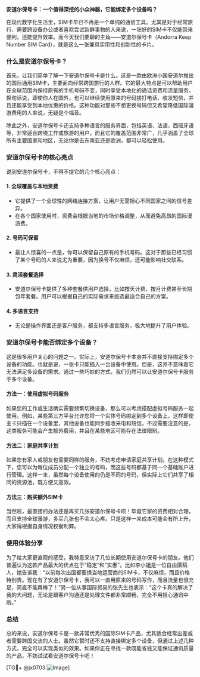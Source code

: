 **安道尔保号卡：一个值得深挖的小众神器，它能绑定多个设备吗？**

在现代数字化生活里，SIM卡早已不再是一个单纯的通信工具。尤其是对于经常旅行、需要跨设备办公或者喜欢尝试新鲜事物的人来说，一张好的SIM卡不仅能带来便利，还能提升效率。而今天我们要聊的主角——安道尔保号卡（Andorra Keep Number SIM Card），就是这么一张兼具实用性和创新性的卡片。

### 什么是安道尔保号卡？

首先，让我们简单了解一下安道尔保号卡是什么。这是一款由欧洲小国安道尔推出的国际通用SIM卡，主要面向经常跨国旅行的人群。它的最大特点是可以帮助用户在全球范围内保持原有的手机号码不变，同时享受本地化的通话资费和流量服务。换句话说，即使你人在国外，也可以继续使用原来的号码接打电话、收发短信，并且还能享受到本地优惠的价格。这种功能对那些不想更换号码但又希望降低国际漫游费用的人来说，无疑是个福音。

除此之外，安道尔保号卡还支持多种语言的服务界面，包括英语、法语、西班牙语等，非常适合跨境工作或旅游的用户。而且它的覆盖范围非常广，几乎涵盖了全球所有主要国家和地区，无论你是去东南亚还是欧洲，都可以轻松使用。

### 安道尔保号卡的核心亮点

说到安道尔保号卡，不得不提它的几个核心亮点：

#### 1. **全球覆盖与本地资费**
   - 它提供了一个全球性的网络连接方案，让用户无需担心不同国家之间的信号差异。
   - 在各个国家使用时，资费会根据当地的市场价格调整，从而避免高昂的国际漫游费。

#### 2. **号码可保留**
   - 最让人惊喜的一点是，你可以保留自己原有的手机号码。这对于那些已经习惯了某个号码的人来说尤为重要，因为换号不仅麻烦，还可能影响社交联系。

#### 3. **灵活套餐选择**
   - 安道尔保号卡提供了多种套餐供用户选择，比如按天计费、按月计费甚至长期包年套餐。用户可以根据自己的实际需求来挑选最适合自己的方案。

#### 4. **多语言支持**
   - 无论是操作界面还是客户服务，都支持多语言服务，极大地提升了用户体验。

### 安道尔保号卡能否绑定多个设备？

这是很多用户关心的问题之一。实际上，安道尔保号卡本身并不直接支持绑定多个设备的功能。也就是说，一张卡只能插入一台设备中使用。但是，这并不意味着它无法满足多设备的需求。通过一些巧妙的方式，我们仍然可以让安道尔保号卡服务于多个设备。

#### 方法一：使用虚拟号码服务
如果您的工作或生活确实需要频繁切换设备，那么可以考虑搭配虚拟号码服务一起使用。例如，某些第三方平台允许您将一个实体号码绑定到多个设备上，这样即使主卡只插在一个设备里，其他设备也能同步接收来电和短信。不过需要注意的是，这类服务可能会产生额外费用，并且在某些地区可能存在法律限制。

#### 方法二：家庭共享计划
如果您有家人或朋友也需要同样的服务，不妨考虑申请家庭共享计划。在这种模式下，您可以为每位成员分配一个独立的号码，而这些号码都基于同一个基础账户进行管理。这样一来，虽然每个设备使用的仍是不同的号码，但实际上它们共享了相同的资源池，既方便又高效。

#### 方法三：购买额外SIM卡
当然啦，最直接的办法还是再买几张安道尔保号卡呗！毕竟它家的资费相对合理，而且支持全球漫游，多买几张也不会太心疼。只是这样一来成本可能会有所上升，大家得根据自身情况权衡利弊。

### 使用体验分享

为了给大家更直观的感受，我特意采访了几位长期使用安道尔保号卡的朋友。他们普遍认为这款产品最大的优点在于“稳定”和“实惠”。比如李小姐是一位自由撰稿人，她告诉我：“以前每次出国都要换当地运营商的SIM卡，不仅麻烦，而且价格特别贵。现在有了安道尔保号卡，我可以一直用原来的号码写作，而且流量也很充足，简直不能再棒了！”另一位从事国际贸易的张先生也表示：“这个卡真的解决了我的大问题，无论是跟客户沟通还是处理文件都非常顺畅，完全不用担心通讯中断。”

### 总结

总的来说，安道尔保号卡是一款非常优秀的国际SIM卡产品，尤其适合经常出差或者需要跨国交流的人士。虽然它暂时还不支持直接绑定多个设备，但通过上述几种方式，完全可以实现类似的效果。如果你正在寻找一款既能省钱又能保证通讯质量的产品，不妨试试看安道尔保号卡吧！

[TG💪+ @jx0703 ![Image](https://github.com/user-attachments/assets/dbca1d08-cadb-493c-b0ec-ad6f7a83f270)]